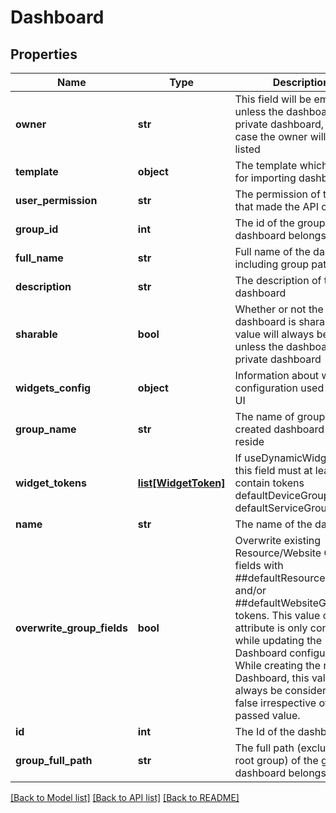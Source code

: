 # Dashboard

## Properties
Name | Type | Description | Notes
------------ | ------------- | ------------- | -------------
**owner** | **str** | This field will be empty unless the dashboard is a private dashboard, in which case the owner will be listed | [optional] 
**template** | **object** | The template which is used for importing dashboard | [optional] 
**user_permission** | **str** | The permission of the user that made the API call | [optional] 
**group_id** | **int** | The id of the group the dashboard belongs to | [optional] 
**full_name** | **str** | Full name of the dashboard, including group path | [optional] 
**description** | **str** | The description of the dashboard | [optional] 
**sharable** | **bool** | Whether or not the dashboard is sharable. This value will always be true unless the dashboard is a private dashboard | [optional] 
**widgets_config** | **object** | Information about widget configuration used by the UI | [optional] 
**group_name** | **str** | The name of group where created dashboard will reside | [optional] 
**widget_tokens** | [**list[WidgetToken]**](WidgetToken.md) | If useDynamicWidget&#x3D;true, this field must at least contain tokens defaultDeviceGroup and defaultServiceGroup | [optional] 
**name** | **str** | The name of the dashboard | 
**overwrite_group_fields** | **bool** | Overwrite existing Resource/Website Group fields with ##defaultResourceGroup## and/or ##defaultWebsiteGroup## tokens. This value of this attribute is only considered while updating the Dashboard configuration. While creating the new Dashboard, this value will always be considered as false irrespective of the passed value. | [optional] 
**id** | **int** | The Id of the dashboard | [optional] 
**group_full_path** | **str** | The full path (excluding root group) of the group the dashboard belongs to | [optional] 

[[Back to Model list]](../README.md#documentation-for-models) [[Back to API list]](../README.md#documentation-for-api-endpoints) [[Back to README]](../README.md)


